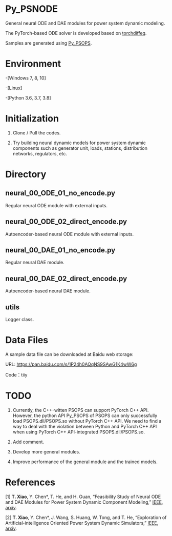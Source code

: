 # Py_PSNODE
General neural ODE and DAE modules for power system dynamic modeling. 

The PyTorch-based ODE solver is developed based on [torchdiffeq](https://github.com/rtqichen/torchdiffeq).

Samples are generated using [Py_PSOPS](https://github.com/xxh0523/Py_PSOPS).

# Environment
-[Windows 7, 8, 10]

-[Linux]

-[Python 3.6, 3.7, 3.8]

# Initialization
1.  Clone / Pull the codes.

2.  Try building neural dynamic models for power system dynamic components such as generator unit, loads, stations, distribution networks, regulators, etc. 

# Directory
## neural_00_ODE_01_no_encode.py
Regular neural ODE module with external inputs.

## neural_00_ODE_02_direct_encode.py
Autoencoder-based neural ODE module with external inputs.

## neural_00_DAE_01_no_encode.py
Regular neural DAE module.

## neural_00_DAE_02_direct_encode.py
Autoencoder-based neural DAE module.

## utils
Logger class.

# Data Files

A sample data file can be downloaded at Baidu web storage:

URL: https://pan.baidu.com/s/1P24h0AQqNS9SAwG1K4wW6g

Code：tiiy

# TODO
1. Currently, the C++-witten PSOPS can support PyTorch C++ API. However, the python API Py_PSOPS of PSOPS can only successfully load PSOPS.dll/PSOPS.so without PyTorch C++ API. We need to find a way to deal with the violation between Python and PyTorch C++ API when using PyTorch C++ API-integrated PSOPS.dll/PSOPS.so. 

2. Add comment.

3. Develop more general modules. 

4. Improve performance of the general module and the trained models. 

# References
[1] **T. Xiao**, Y. Chen*, T. He, and H. Guan, “Feasibility Study of Neural ODE and DAE Modules for Power System Dynamic Component Modeling,” [IEEE](https://ieeexplore.ieee.org/document/9844253), [arxiv](https://arxiv.org/abs/2110.12981).

[2] **T. Xiao**, Y. Chen*, J. Wang, S. Huang, W. Tong, and T. He, “Exploration of Artificial-intelligence Oriented Power System Dynamic Simulators,” [IEEE](https://ieeexplore.ieee.org/document/9833418), [arxiv](http://arxiv.org/abs/2110.00931).
